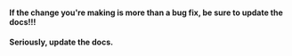 #### If the change you're making is more than a bug fix, be sure to update the docs!!!





























#### Seriously, update the docs.
